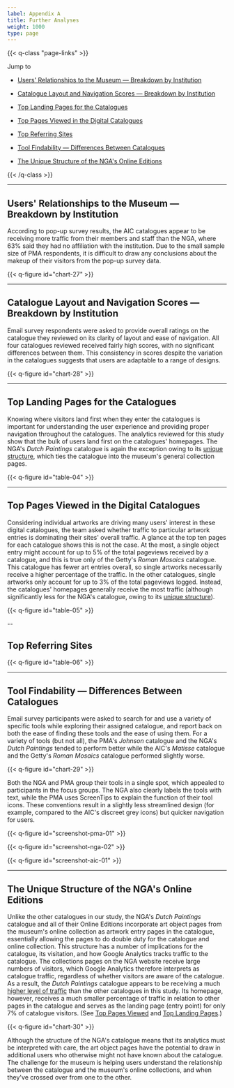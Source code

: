 ```yaml
---
label: Appendix A
title: Further Analyses
weight: 1000
type: page
---
```


{{< q-class "page-links" >}}

Jump to

- [Users' Relationships to the Museum — Breakdown by Institution](#users-relationships-to-the-museum-breakdown-by-institution)

- [Catalogue Layout and Navigation Scores — Breakdown by Institution](#catalogue-layout-and-navigation-scores-breakdown-by-institution)

- [Top Landing Pages for the Catalogues](#top-landing-pages-for-the-catalogues)

- [Top Pages Viewed in the Digital Catalogues](#top-pages-viewed-in-the-digital-catalogues)

- [Top Referring Sites](#top-referring-sites)

- [Tool Findability — Differences Between Catalogues](#tool-findability-differences-between-catalogues)

- [The Unique Structure of the NGA's Online Editions](#the-unique-structure-of-the-ngas-online-editions)

{{< /q-class >}}

---

## Users' Relationships to the Museum — Breakdown by Institution

According to pop-up survey results, the AIC catalogues appear to be receiving more traffic from their members and staff than the NGA, where 63% said they had no affiliation with the institution. Due to the small sample size of PMA respondents, it is difficult to draw any conclusions about the makeup of their visitors from the pop-up survey data.

{{< q-figure id="chart-27" >}}

---

## Catalogue Layout and Navigation Scores — Breakdown by Institution

Email survey respondents were asked to provide overall ratings on the catalogue they reviewed on its clarity of layout and ease of navigation. All four catalogues reviewed received fairly high scores, with no significant differences between them. This consistency in scores despite the variation in the catalogues suggests that users are adaptable to a range of designs.

{{< q-figure id="chart-28" >}}

---

## Top Landing Pages for the Catalogues

Knowing where visitors land first when they enter the catalogues is important for understanding the user experience and providing proper navigation throughout the catalogues. The analytics reviewed for this study show that the bulk of users land first on the catalogues' homepages. The NGA's *Dutch Paintings* catalogue is again the exception owing to its [unique structure](#the-unique-structure-of-the-ngas-online-editions), which ties the catalogue into the museum's general collection pages.

{{< q-figure id="table-04" >}}

---

## Top Pages Viewed in the Digital Catalogues

Considering individual artworks are driving many users' interest in these digital catalogues, the team asked whether traffic to particular artwork entries is dominating their sites' overall traffic. A glance at the top ten pages for each catalogue shows this is not the case. At the most, a single object entry might account for up to 5% of the total pageviews received by a catalogue, and this is true only of the Getty's *Roman Mosaics* catalogue. This catalogue has fewer art entries overall, so single artworks necessarily receive a higher percentage of the traffic. In the other catalogues, single artworks only account for up to 3% of the total pageviews logged. Instead, the catalogues' homepages generally receive the most traffic (although significantly less for the NGA's catalogue, owing to its [unique structure](#the-unique-structure-of-the-ngas-online-editions)).

{{< q-figure id="table-05" >}}

--

## Top Referring Sites

{{< q-figure id="table-06" >}}

---

## Tool Findability — Differences Between Catalogues

Email survey participants were asked to search for and use a variety of specific tools while exploring their assigned catalogue, and report back on both the ease of finding these tools and the ease of using them. For a variety of tools (but not all), the PMA's *Johnson* catalogue and the NGA's *Dutch Paintings* tended to perform better while the AIC's *Matisse* catalogue and the Getty's *Roman Mosaics* catalogue performed slightly worse.

{{< q-figure id="chart-29" >}}

Both the NGA and PMA group their tools in a single spot, which appealed to participants in the focus groups. The NGA also clearly labels the tools with text, while the PMA uses ScreenTips to explain the function of their tool icons. These conventions result in a slightly less streamlined design (for example, compared to the AIC's discreet grey icons) but quicker navigation for users.

{{< q-figure id="screenshot-pma-01" >}}

{{< q-figure id="screenshot-nga-02" >}}

{{< q-figure id="screenshot-aic-01" >}}

---

## The Unique Structure of the NGA's Online Editions

Unlike the other catalogues in our study, the NGA's *Dutch Paintings* catalogue and all of their Online Editions incorporate art object pages from the museum's online collection as artwork entry pages in the catalogue, essentially allowing the pages to do double duty for the catalogue and online collection. This structure has a number of implications for the catalogue, its visitation, and how Google Analytics tracks traffic to the catalogue. The collections pages on the NGA website receive large numbers of visitors, which Google Analytics therefore interprets as catalogue traffic, regardless of whether visitors are aware of the catalogue. As a result, the *Dutch Paintings* catalogue appears to be receiving a much [higher level of traffic](/marketing-and-demographics/traffic/) than the other catalogues in this study. Its homepage, however, receives a much smaller percentage of traffic in relation to other pages in the catalogue and serves as the landing page (entry point) for only 7% of catalogue visitors. (See [Top Pages Viewed](#top-pages-viewed-in-the-digital-catalogues) and [Top Landing Pages](#top-landing-pages-for-the-catalogues).)

{{< q-figure id="chart-30" >}}

Although the structure of the NGA's catalogue means that its analytics must be interpreted with care, the art object pages have the potential to draw in additional users who otherwise might not have known about the catalogue. The challenge for the museum is helping users understand the relationship between the catalogue and the museum's online collections, and when they've crossed over from one to the other.



